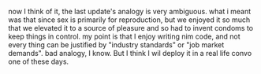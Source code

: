 now I think of it, the last update's analogy is very ambiguous. what i meant was that since sex is primarily for reproduction, but we enjoyed it so much that we elevated it to a source of pleasure and so had to invent condoms to keep things in control. 
my point is that I enjoy writing nim code, and not every thing can be justified by "industry standards" or "job market demands". 
bad analogy, I know.
But I think I wil deploy it in a real life convo one of these days.